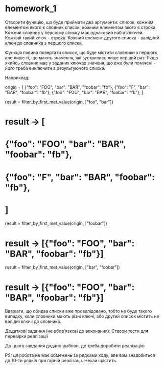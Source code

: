 # homework_1
Створити функцію, що буде приймати два аргументи:
    список, кожним елементом якого є словник
    список, кожним елементом якого є строка
Кожний словник у першому списку має однаковий набір ключей. Кожний такий ключ - строка.
Кожний елемент другого списка - валідний ключ до словника з першого списка.

Функція повина повертати список, що буде містити словники з першого, але лише ті, що мають значення, які зустрились лише перший раз. 
Якщо якийсь словник має у заданих ключах значеня, що вже були помічені - його треба виключити з результуючого списка.


Наприклад:

origin = [
    {"foo": "FOO", "bar": "BAR", "foobar": "fb"},
    {"foo": "F", "bar": "BAR", "foobar": "fb"},
    {"foo": "FOO", "bar": "BAR", "foobar": "fb"},
]

result = filter_by_first_met_value(origin, ["foo", "bar"])
# result -> [
#     {"foo": "FOO", "bar": "BAR", "foobar": "fb"},
#     {"foo": "F", "bar": "BAR", "foobar": "fb"},
# ]
result = filter_by_first_met_value(origin, ["foobar"])
# result -> [{"foo": "FOO", "bar": "BAR", "foobar": "fb"}]
result = filter_by_first_met_value(origin, ["bar", "foobar"])
# result -> [{"foo": "FOO", "bar": "BAR", "foobar": "fb"}]


Вважати, що обидва списки вже провалідовано, тобто не буде такого випадку, коли словники мають різні ключі, або другий список містить не валідні ключі до словника.

Додаткові задання (не обов'язкові до виконання):
    Створи тести для перевірки реалізації

До цього завдання додано шаблон, де треба доробити реалізацію

PS: ця робота не має обмежень за рядками коду, але вам знадобиться до 10-ти рядків при гарній реалізації. Нехай щастить.
